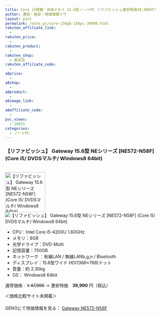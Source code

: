 ```yaml
---
title: Core i5搭載・8GBメモリ 15.6型ノートPC リファビッシュ激安特価39,990円！
author: 激安・格安・特価情報ツウ
layout: post
permalink: /note_pc/core-i58gb-156pc-39990.html
rakuten_affiliate_link:
  - 
rakuten_price:
  - 
rakuten_product:
  - 
rakuten_shop:
  - 楽天店
rakuten_affiliate_code:
  - 
a8price:
  - 
a8shop:
  - 
a8product:
  - 
a8image_link:
  - 
a8affiliate_code:
  - 
pvc_views:
  - 20831
categories:
  - ノートPC
---
```

### 【リファビッシュ】 Gateway 15.6型 NEシリーズ \[NE572-N58F\] (Core i5/ DVDSマルチ/ Windows8 64bit)

<div class="img-bg2 img_L">
  <a href="http://px.a8.net/svt/ejp?a8mat=1I0DKG+A2L0YI+1TD2+5ZEMP&#038;a8ejpredirect=http://www.geno-web.jp/shopdetail/000000033970" title="【リファビッシュ】 Gateway 15.6型 NEシリーズ [NE572-N58F] (Core i5/ DVDSマルチ/ Windows8 64bit)" target="_blank"><br /> <img border="0" alt="【リファビッシュ】 Gateway 15.6型 NEシリーズ [NE572-N58F] (Core i5/ DVDSマルチ/ Windows8 64bit)" src="http://i2.wp.com/www.geno-web.jp/shopimages/genoweb/0000000339704.jpg?w=130"width="130" data-recalc-dims="1" /></a><br /> <img border="0" src="http://i2.wp.com/www16.a8.net/0.gif?resize=1%2C1" alt="【リファビッシュ】 Gateway 15.6型 NEシリーズ [NE572-N58F] (Core i5/ DVDSマルチ/ Windows8 64bit)" data-recalc-dims="1" />
</div>

<!--more-->

  * CPU：Intel Core i5-4200U 1.60GHz
  * メモリ：8GB
  * 光学ドライブ：DVD-Multi
  * 記憶容量：750GB
  * ネットワーク ：有線LAN / 無線LANb,g,n / Bluetooth
  * ディスプレイ：15.6型ワイド HD(1366×768)ドット
  * 質量：約 2.30kg
  * OS： Windows8 64bit

通常価格 : ￥<del datetime="2014-10-11T07:31:37+00:00">47,990</del> → 激安特価　<span class="tokka-price"><strong>39,990</strong></span> 円（税込）

＜価格比較サイト未掲載＞  
　  
GENOにて特価情報を見る： <span class="fs150p"><a href="http://px.a8.net/svt/ejp?a8mat=1I0DKG+A2L0YI+1TD2+5ZEMP&#038;a8ejpredirect=http://www.geno-web.jp/shopdetail/000000033970" target="_blank">Gateway NE572-N58F</a></span>